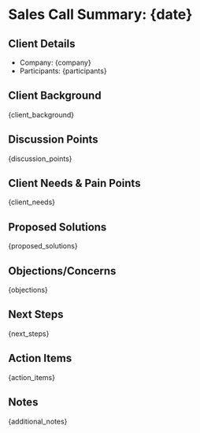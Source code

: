 # Sales Call Summary: {date}

## Client Details
- Company: {company}
- Participants: {participants}

## Client Background
{client_background}

## Discussion Points
{discussion_points}

## Client Needs & Pain Points
{client_needs}

## Proposed Solutions
{proposed_solutions}

## Objections/Concerns
{objections}

## Next Steps
{next_steps}

## Action Items
{action_items}

## Notes
{additional_notes}